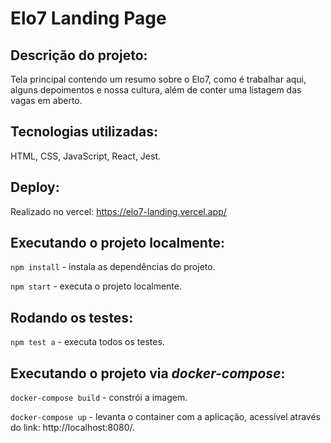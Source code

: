 # Elo7 Landing Page

## Descrição do projeto:

Tela principal contendo um resumo sobre o Elo7, como é trabalhar aqui, alguns depoimentos e nossa cultura, além de conter uma listagem das vagas em aberto.

## Tecnologias utilizadas:

HTML, CSS, JavaScript, React, Jest.
  
## Deploy:

Realizado no vercel: https://elo7-landing.vercel.app/

## Executando o projeto localmente:

`npm install` - instala as dependências do projeto.

`npm start` - executa o projeto localmente.

## Rodando os testes:

`npm test a` - executa todos os testes.

## Executando o projeto via *docker-compose*:

`docker-compose build` - constrói a imagem.

`docker-compose up` - levanta o container com a aplicação, acessível através do link: http://localhost:8080/.


